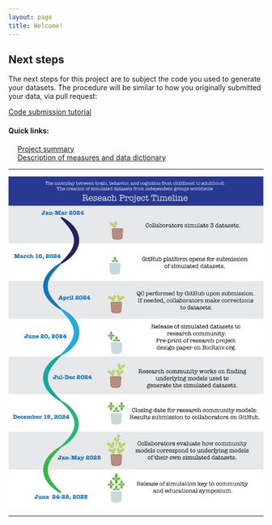 ```yaml
---
layout: page
title: Welcome!
---
```


 ## Next steps
 
 The next steps for this project are to subject the code you used to generate your datasets. 
 The procedure will be similar to how you originally submitted your data, via pull request:
 
[Code submission tutorial](pages/code_tutorial.html)

#### Quick links:
&emsp; [Project summary](https://osf.io/yjt9p/) \
&emsp; [Description of measures and data dictionary](pages/measures.html)

---
<p align="center">
    <img src="./images/Workflow_simulation_6.png" width="600"/>
</p>

---

